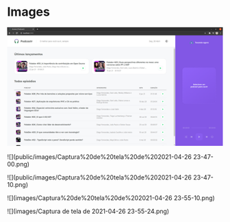 # Images

<img src="public/images/Captura%20de%20tela%20de%202021-04-26 23-47-00.png">

![](public/images/Captura%20de%20tela%20de%202021-04-26 23-47-00.png)

![](public/images/Captura%20de%20tela%20de%202021-04-26 23-47-10.png)

![](images/Captura%20de%20tela%20de%202021-04-26 23-55-10.png)


![](images/Captura de tela de 2021-04-26 23-55-24.png)
